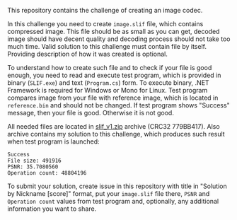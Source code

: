 This repository contains the challenge of creating an image codec.

In this challenge you need to create `image.slif` file, which contains compressed image. This file should be as small as you can get, decoded image should have decent quality and decoding process should not take too much time. Valid solution to this challenge must contain file by itself. Providing description of how it was created is optional.

To understand how to create such file and to check if your file is good enough, you need to read and execute test program, which is provided in binary (`SLIF.exe`) and text (`Program.cs`) form. To execute binary, .NET Framework is required for Windows or Mono for Linux. Test program compares image from your file with reference image, which is located in `reference.bin` and should not be changed. If test program shows "Success" message, then your file is good. Otherwise it is not good. 

All needed files are located in [slif_v1.zip](https://github.com/Vort/SLIF/raw/bc6269bb978802bef4738c201b78f46353b58fb4/slif_v1.zip) archive (CRC32 779BB417). Also archive contains my solution to this challenge, which produces such result when test program is launched:
```
Success
File size: 491916
PSNR: 35.7080560
Operation count: 48804196
```

To submit your solution, create issue in this repository with title in "Solution by Nickname [score]" format, put your `image.slif` file there, `PSNR` and `Operation count` values from test program and, optionally, any additional information you want to share.